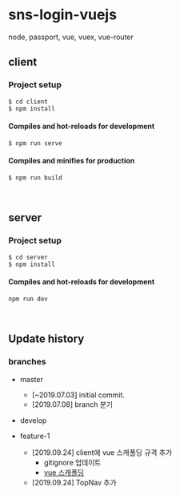 # sns-login-vuejs
node, passport, vue, vuex, vue-router

## client
### Project setup
```
$ cd client
$ npm install
```

#### Compiles and hot-reloads for development
```
$ npm run serve
```

#### Compiles and minifies for production
```
$ npm run build
```

<br>

## server
### Project setup
```
$ cd server
$ npm install
```

#### Compiles and hot-reloads for development
```
npm run dev
```

<br>

## Update history
### branches
- master  
    - [~2019.07.03] initial commit.  
    - [2019.07.08] branch 분기 
    
- develop  
    
- feature-1  
    - [2019.09.24] client에 vue 스캐폴딩 규격 추가
        - gitignore 업데이트
        - [vue 스캐폴딩](https://github.com/KimHyeshin/vue-code-scaffolding)
    - [2019.09.24] TopNav 추가

